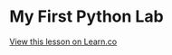 
# My First Python Lab
<a href='https://learn.co/lessons/my-first-python-lab' data-visibility='hidden'>View this lesson on Learn.co</a>
